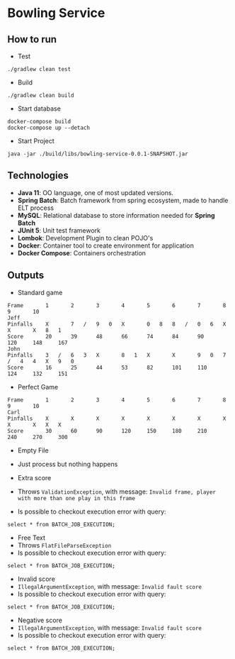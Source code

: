 # Bowling Service

## How to run

- Test
```shell
./gradlew clean test
```

- Build
```shell
./gradlew clean build
```

- Start database
```shell
docker-compose build
docker-compose up --detach
```

- Start Project
```shell
java -jar ./build/libs/bowling-service-0.0.1-SNAPSHOT.jar
```

## Technologies
* **Java 11**: OO language, one of most updated versions.
* **Spring Batch**: Batch framework from spring ecosystem, made to handle ELT process
* **MySQL**: Relational database to store information needed for **Spring Batch** 
* **JUnit 5**: Unit test framework
* **Lombok**: Development Plugin to clean POJO's
* **Docker**: Container tool to create environment for application
* **Docker Compose**: Containers orchestration

## Outputs
- Standard game
```
Frame		1		2		3		4		5		6		7		8		9		10
Jeff
Pinfalls	X		7	/	9	0	X		0	8	8	/	0	6	X		X		X	8	1	
Score		20		39		48		66		74		84		90		120		148		167		
John
Pinfalls	3	/	6	3	X		8	1	X		X		9	0	7	/	4	4	X	9	0	
Score		16		25		44		53		82		101		110		124		132		151	
```

- Perfect Game
```
Frame		1		2		3		4		5		6		7		8		9		10
Carl
Pinfalls	X		X		X		X		X		X		X		X		X		X	X	X	
Score		30		60		90		120		150		180		210		240		270		300
```

- Empty File
- Just process but nothing happens


- Extra score
- Throws `ValidationException`, with message: `Invalid frame, player with more than one play in this frame`
- Is possible to checkout execution error with query:
```
select * from BATCH_JOB_EXECUTION;
```

- Free Text
- Throws `FlatFileParseException`
- Is possible to checkout execution error with query:
```
select * from BATCH_JOB_EXECUTION;
```

- Invalid score
- `IllegalArgumentException`, with message: `Invalid fault score`
- Is possible to checkout execution error with query:
```
select * from BATCH_JOB_EXECUTION;
```

- Negative score
- `IllegalArgumentException`, with message: `Invalid fault score`
- Is possible to checkout execution error with query:
```
select * from BATCH_JOB_EXECUTION;
```